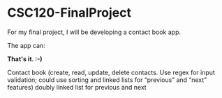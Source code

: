 # CSC120-FinalProject

For my final project, I will be developing a contact book app.

The app can:

**That's it. :-)**

Contact book (create, read, update, delete contacts. Use regex for input validation; could use sorting and linked lists for “previous” and “next” features)
doubly linked list for previous and next